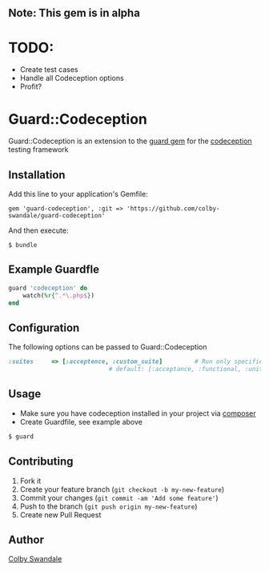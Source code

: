 ## Note: This gem is in alpha 
# TODO:
- Create test cases
- Handle all Codeception options
- Profit?

# Guard::Codeception

Guard::Codeception is an extension to the [guard gem](http://guardgem.org/) for the [codeception](http://codeception.com/) testing framework 

## Installation

Add this line to your application's Gemfile:

    gem 'guard-codeception', :git => 'https://github.com/colby-swandale/guard-codeception'

And then execute:

    $ bundle

## Example Guardfle

```ruby
guard 'codeception' do
	watch(%r{^.*\.php$})
end
```

## Configuration
The following options can be passed to Guard::Codeception

```ruby
:suites 	=> [:acceptence, :custom_suite]        	# Run only specified suites 
 							# default: [:acceptance, :functional, :unit]
```

## Usage
- Make sure you have codeception installed in your project via [composer](http://getcomposer.org/)
- Create Guardfile, see example above

```bash
$ guard
```

## Contributing

1. Fork it
2. Create your feature branch (`git checkout -b my-new-feature`)
3. Commit your changes (`git commit -am 'Add some feature'`)
4. Push to the branch (`git push origin my-new-feature`)
5. Create new Pull Request

## Author

[Colby Swandale](https://github.com/colby-swandale)

